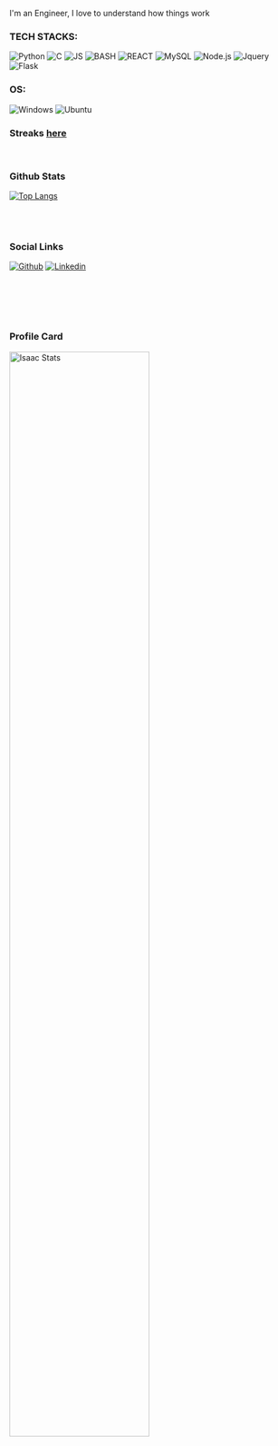 I'm an Engineer, I love to understand how things work

<!--👯 I’m looking to collaborate on:

ML competetions.

Open Source projects.

🌱 I learn everyday-->


 ### TECH STACKS:
 
 ![Python](https://img.shields.io/badge/python-3670A0?style=for-the-badge&logo=python&logoColor=ffdd54)
 ![C](https://img.shields.io/badge/-blue?style=for-the-badge&logo=C&logoColor=white)
 ![JS](https://img.shields.io/badge/JAVASCRIPT-yellow?style=for-the-badge&logo=JAVASCRIPT&logoColor=black)
 ![BASH](https://img.shields.io/badge/bash-black?style=for-the-badge&logo=gnu-bash&logoColor=white)
![REACT](https://img.shields.io/badge/REACT-blue?style=for-the-badge&logo=REACT&logoColor=black)
![MySQL](https://img.shields.io/badge/mysql-blue?style=for-the-badge&logo=mysql&logoColor=yellow)
![Node.js](https://img.shields.io/badge/Node.js-green?style=for-the-badge&logo=Node.js&logoColor=White)
![Jquery](https://img.shields.io/badge/jquery-blue?style=for-the-badge&logo=Jquery&logoColor=white)
![Flask](https://img.shields.io/badge/Flask-black?style=for-the-badge&logo=Flask&logoColor=white)

 
 ### OS:
![Windows](https://img.shields.io/badge/Windows-black?style=for-the-badge&logo=Windows)
![Ubuntu](https://img.shields.io/badge/Ubuntu-black?style=for-the-badge&logo=Ubuntu)



    
<html>
 <body>
   <h3> Streaks <a href="https://streak-stats.demolab.com/?user=Bigizic&utcOffset=+0.00&theme=dark"> here</a></h3>
    <br>
      <h3> Github Stats </h3>
 <div>


  
  [![Top Langs](https://github-readme-stats-git-masterrstaa-rickstaa.vercel.app/api/top-langs/?username=Bigizic&langs_count=3)](https://github.com/Bigizic/github-readme-stats)
 <!--
 <img src="http://github-profile-summary-cards.vercel.app/api/cards/stats?username=Bigizic&theme=github_dark" width="40%" alt="stats"> </img>
 <img src="http://github-profile-summary-cards.vercel.app/api/cards/productive-time?username=Bigizic&theme=github_dark&utcOffset=+0.00" width="40%" alt="stats"> </img>
-->
 </div>
 <br>
 <br>
 <h3> Social Links </h3>
 </body>
 </html>
 
 
 [![Github](https://img.shields.io/badge/Github-000000?&style=for-the-badge&logo=github&logoColor=white)](https://github.com/Bigizic)
[![Linkedin](https://img.shields.io/badge/linkedin-%230077B5.svg?&style=for-the-badge&logo=linkedin&logoColor=white)]( https://www.linkedin.com/in/isaac-ajibola-73a31025a)

 





 <br>
 <br>
 <br>
 <br>
 <h3> Profile Card </h3>
 <img src="http://github-profile-summary-cards.vercel.app/api/cards/profile-details?username=Bigizic&theme=github&utcOffset=+0.00" width="70%" alt="Isaac Stats"> </img>


<!--
**Bigizic/Bigizic** is a ✨ _special_ ✨ repository because its `README.md` (this file) appears on your GitHub profile.

Here are some ideas to get you started:

- 🔭 I’m currently working on ...
- 👯 I’m looking to collaborate on Web Dev
- 🤔 I’m looking for help with ...
- 💬 Ask me about ...
- 📫 How to reach me: ...
- 😄 Pronouns: ...
- ⚡ Fun fact: ...
-->
